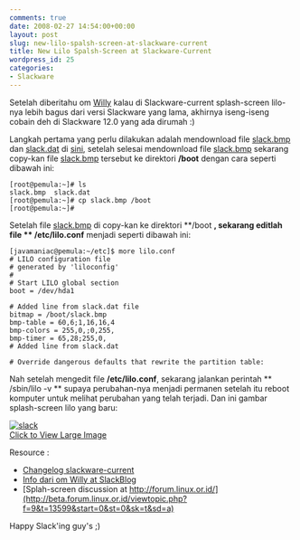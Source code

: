 ```yaml
---
comments: true
date: 2008-02-27 14:54:00+00:00
layout: post
slug: new-lilo-spalsh-screen-at-slackware-current
title: New Lilo Spalsh-Screen at Slackware-Current
wordpress_id: 25
categories:
- Slackware
---
```


Setelah diberitahu om [Willy](http://slackblogs.blogspot.com/) kalau di Slackware-current splash-screen lilo-nya lebih bagus dari versi Slackware yang lama, akhirnya iseng-iseng cobain deh di Slackware 12.0 yang ada dirumah :)

Langkah pertama yang perlu dilakukan adalah mendownload file [slack.bmp](http://slackware.osuosl.org/slackware-current/source/a/lilo/slack.bmp) dan [slack.dat](http://slackware.osuosl.org/slackware-current/source/a/lilo/slack.dat) di [sini](http://slackware.osuosl.org/slackware-current/source/a/lilo/), setelah selesai mendownload file [slack.bmp](http://slackware.osuosl.org/slackware-current/source/a/lilo/slack.bmp) sekarang copy-kan file [slack.bmp](http://slackware.osuosl.org/slackware-current/source/a/lilo/slack.bmp)  tersebut ke direktori **/boot** dengan cara seperti dibawah ini:

    
    
    [root@pemula:~]# ls
    slack.bmp  slack.dat
    [root@pemula:~]# cp slack.bmp /boot
    [root@pemula:~]#
    


<!-- more -->

Setelah file [slack.bmp](http://slackware.osuosl.org/slackware-current/source/a/lilo/slack.bmp) di copy-kan ke direktori **/boot **, sekarang editlah file ** /etc/lilo.conf** menjadi seperti dibawah ini:

    
    
    [javamaniac@pemula:~/etc]$ more lilo.conf
    # LILO configuration file
    # generated by 'liloconfig'
    #
    # Start LILO global section
    boot = /dev/hda1
    
    # Added line from slack.dat file
    bitmap = /boot/slack.bmp
    bmp-table = 60,6;1,16,16,4
    bmp-colors = 255,0,;0,255,
    bmp-timer = 65,28;255,0,
    # Added line from slack.dat
    
    # Override dangerous defaults that rewrite the partition table:
    



Nah setelah mengedit file **/etc/lilo.conf**, sekarang jalankan perintah ** /sbin/lilo -v ** supaya perubahan-nya menjadi permanen setelah itu reboot komputer untuk melihat perubahan yang telah terjadi.
Dan ini gambar splash-screen lilo yang baru:

[![slack](http://farm4.static.flickr.com/3199/2296348196_d47519142c_m.jpg)  
Click to View Large Image](http://www.flickr.com/photos/10243554@N02/2296348196/)

Resource :
- [Changelog slackware-current](ftp://ftp.slackware.com/pub/slackware/slackware-current/ChangeLog.txt)
- [Info dari om Willy at SlackBlog](http://slackblogs.blogspot.com/2008/02/new-splash-screen-in-lilo.html)
- [Splah-screen discussion at http://forum.linux.or.id/](http://beta.forum.linux.or.id/viewtopic.php?f=9&t=13599&start=0&st=0&sk=t&sd=a)

Happy Slack'ing guy's ;)
